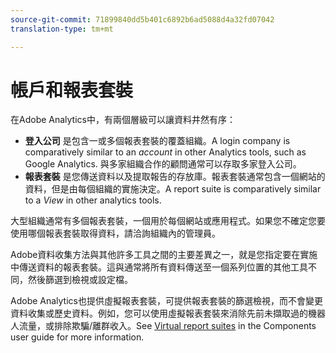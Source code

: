 ```yaml
---
source-git-commit: 71899840dd5b401c6892b6ad5088d4a32fd07042
translation-type: tm+mt

---
```

# 帳戶和報表套裝

在Adobe Analytics中，有兩個層級可以讓資料井然有序：

* **登入公司** 是包含一或多個報表套裝的覆蓋組織。A login company is comparatively similar to an *account* in other Analytics tools, such as Google Analytics. 與多家組織合作的顧問通常可以存取多家登入公司。
* **報表套裝** 是您傳送資料以及提取報告的存放庫。報表套裝通常包含一個網站的資料，但是由每個組織的實施決定。A report suite is comparatively similar to a *View* in other analytics tools.

大型組織通常有多個報表套裝，一個用於每個網站或應用程式。如果您不確定您要使用哪個報表套裝取得資料，請洽詢組織內的管理員。

Adobe資料收集方法與其他許多工具之間的主要差異之一，就是您指定要在實施中傳送資料的報表套裝。這與通常將所有資料傳送至一個系列位置的其他工具不同，然後篩選到檢視或設定檔。

Adobe Analytics也提供虛擬報表套裝，可提供報表套裝的篩選檢視，而不會變更資料收集或歷史資料。例如，您可以使用虛擬報表套裝來消除先前未擷取過的機器人流量，或排除欺騙/離群收入。See [Virtual report suites](../../components/vrs/vrs-about.md) in the Components user guide for more information.
